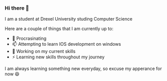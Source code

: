 ### Hi there 👋

I am a student at Drexel University studing Computer Science

Here are a couple of things that I am currently up to: 
 - 🤔 Procrasinating
 - 📫 Attempting to learn IOS development on windows
 - 🌱 Working on my current skills
 - ⚡ Learning new skills throughout my journey

I am always learning something new everyday, so excuse my apperance for now :smile:


<!--
**davidcastel/davidcastel** is a ✨ _special_ ✨ repository because its `README.md` (this file) appears on your GitHub profile.

Here are some ideas to get you started:

- 🔭 I’m currently working on ...
- 🌱 I’m currently learning ...
- 👯 I’m looking to collaborate on ...
- 🤔 I’m looking for help with ...
- 💬 Ask me about ...
- 📫 How to reach me: ...
- 😄 Pronouns: ...
- ⚡ Fun fact: ...
-->
